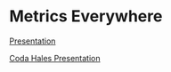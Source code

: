# Metrics Everywhere

[Presentation](http://ingarabr.github.io/presentation-metrics/)

[Coda Hales Presentation](https://www.youtube.com/watch?v=czes-oa0yik)


